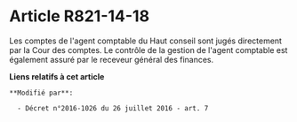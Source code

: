 # Article R821-14-18

Les comptes de l'agent comptable du Haut conseil sont jugés directement par la Cour des comptes. Le contrôle de la gestion de
l'agent comptable est également assuré par le receveur général des finances.

**Liens relatifs à cet article**

	**Modifié par**:

	  - Décret n°2016-1026 du 26 juillet 2016 - art. 7
